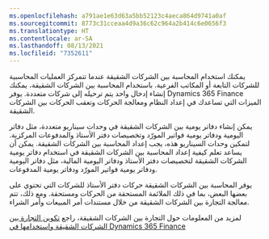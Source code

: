 ```yaml
---
ms.openlocfilehash: a791ae1e63d63a5bb52123c4aeca864d9741a0af
ms.sourcegitcommit: 8773c31cceaa4d9a36c62c964a2b414c6e0656f3
ms.translationtype: HT
ms.contentlocale: ar-SA
ms.lasthandoff: 08/13/2021
ms.locfileid: "7352611"
---
```

يمكنك استخدام المحاسبة بين الشركات الشقيقة عندما تتمركز العمليات المحاسبية للشركات التابعة أو المكاتب الفرعية. باستخدام المحاسبة بين الشركات الشقيقة، يمكنك إنشاء إدخال واحد يتم ترحيله إلى شركات متعددة. يوفر Dynamics 365 Finance الميزات التي تساعدك في إعداد النظام ومعالجة الحركات وتعقب الحركات بين الشركات الشقيقة.

يمكن إنشاء دفاتر يومية بين الشركات الشقيقة في وحدات سيناريو متعددة، مثل دفاتر اليومية ودفاتر يومية فواتير المورّد وتخصيصات دفتر الأستاذ والمدفوعات المركزية. لتمكين وحدات السيناريو هذه، يجب إعداد المحاسبة بين الشركات الشقيقة. يمكن أن يساعد تعلم كيفية إعداد المحاسبة بين الشركات الشقيقة في استخدام دفاتر يومية الشركات الشقيقة لتخصيصات دفتر الأستاذ ودفاتر اليومية المالية، مثل دفاتر اليومية ودفاتر يومية فواتير المورّد ودفاتر يومية المدفوعات.

يوفر المحاسبة بين الشركات الشقيقة حركات دفتر الأستاذ للشركات التي تحتوي على بعضها البعض، بما في ذلك الملائمة المستحقة من الحركات ومستحقة. ومع ذلك، تتم معالجة التجارة بين الشركات الشقيقة من خلال مستندات أمر المبيعات وأمر الشراء. 

لمزيد من المعلومات حول التجارة بين الشركات الشقيقة، راجع [تكوين التجارة بين الشركات الشقيقة واستخدامها في Dynamics 365 Finance](/learn/modules/configure-use-intercompany-trade/?azure-portal=true)


